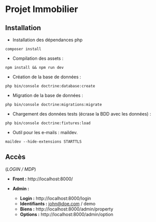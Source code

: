 # Projet Immobilier

## Installation

- Installation des dépendances php

```
composer install
```

- Compilation des assets :

```
npm install && npm run dev
```

- Création de la base de données :

```
php bin/console doctrine:database:create
```

- Migration de la base de données :

```
php bin/console doctrine:migrations:migrate
```

- Chargement des données tests (écrase la BDD avec les données) :

```
php bin/console doctrine:fixtures:load
```

- Outil pour les e-mails : maildev.

```
maildev --hide-extensions STARTTLS
```

## Accès

(_LOGIN / MDP_)

- **Front :** http://localhost:8000/


- **Admin :** 
    - **Login :** http://localhost:8000/login
    - **Identifiants :** john@doe.com / demo
    - **Biens  :** http://localhost:8000/admin/property
    - **Options :** http://localhost:8000/admin/option

    
